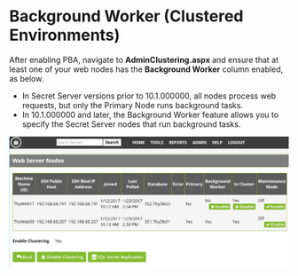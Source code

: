 [title]: # (Getting Started)
[tags]: # (Privileged Behavior Analytics,PBA,Background Worker,Cluster)
[priority]: # (3060)

# Background Worker (Clustered Environments)

After enabling PBA, navigate to **AdminClustering.aspx** and ensure that at least one of your web nodes has the **Background Worker** column enabled, as below.

* In Secret Server versions prior to 10.1.000000, all nodes process web requests, but only the Primary Node runs background tasks.
* In 10.1.000000 and later, the Background Worker feature allows you to specify the Secret Server nodes that run background tasks.

![alt](images/d36a754a8b18d6dcb3a722a8ce287962.jpg)
